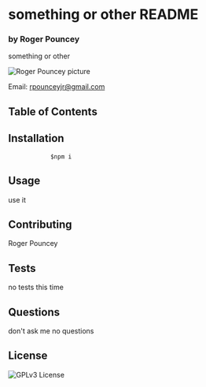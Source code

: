 # something or other README

### **by Roger Pouncey** 

something or other 

![Roger Pouncey picture](https://avatars2.githubusercontent.com/u/58075467?v=4)

Email: rpounceyjr@gmail.com

## **Table of Contents** 

## **Installation**

                $npm i

## **Usage**

use it

## **Contributing**

Roger Pouncey

## **Tests**

no tests this time

## **Questions**

don't ask me no questions

## **License**

![GPLv3 License](https://img.shields.io/badge/License-GPL%20v3-yellow.svg)